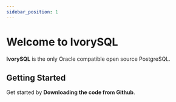```yaml
---
sidebar_position: 1
---
```


# Welcome to IvorySQL

**IvorySQL** is the only Oracle compatible open source PostgreSQL.

## Getting Started

Get started by **Downloading the code from Github**.
